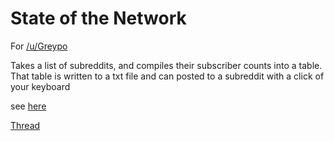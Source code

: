 State of the Network
==========

For [/u/Greypo](http://reddit.com/u/greypo)

Takes a list of subreddits, and compiles their subscriber counts into a table. That table is written to a txt file and can posted to a subreddit with a click of your keyboard

see [here](http://www.reddit.com/r/GoldTesting/comments/2l1ybo/stateofthenetwork_november_02_2014_094729_utc/)

[Thread](http://www.reddit.com/r/RequestABot/comments/2l1uh2/request_a_bot_that_collects_subscriber_numbers/)